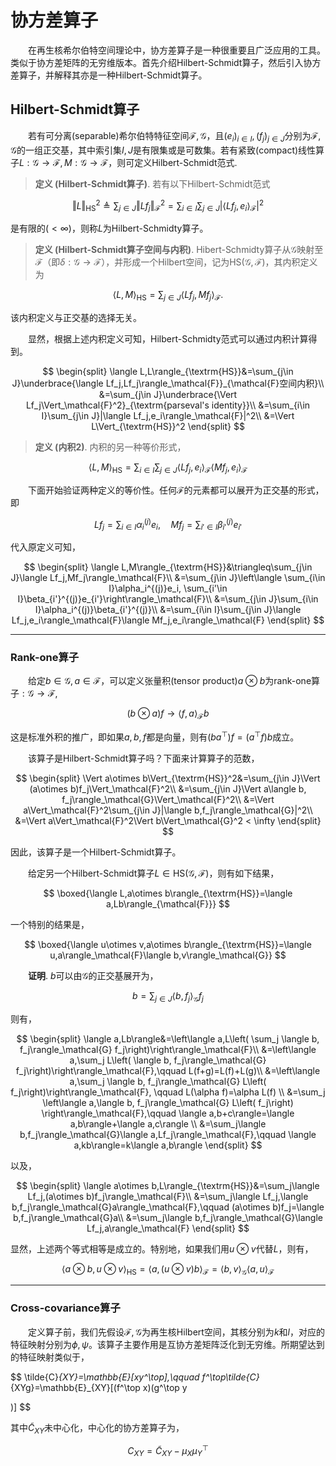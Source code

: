 # 协方差算子

&emsp;&emsp;在再生核希尔伯特空间理论中，协方差算子是一种很重要且广泛应用的工具。类似于协方差矩阵的无穷维版本。首先介绍Hilbert-Schmidt算子，然后引入协方差算子，并解释其亦是一种Hilbert-Schmidt算子。

## Hilbert-Schmidt算子

&emsp;&emsp;若有可分离(separable)希尔伯特特征空间$\mathcal{F},\mathcal{G}$，且$(e_i)_{i\in I}, (f_j)_{j\in J}$分别为$\mathcal{F},\mathcal{G}$的一组正交基，其中索引集$I,J$是有限集或是可数集。若有紧致(compact)线性算子$L:\mathcal{G}\rightarrow \mathcal{F}, M:\mathcal{G}\rightarrow \mathcal{F}$，则可定义Hilbert-Schmidt范式.

>**定义 (Hilbert-Schmidt算子)**. 若有以下Hilbert-Schmidt范式

$$
\Vert L\Vert_{\textrm{HS}}^2\triangleq \sum_{j\in J}\Vert Lf_j\Vert_\mathcal{F}^2=\sum_{i\in I}\sum_{j\in J}|\langle Lf_j,e_i\rangle_{\mathcal{F}}|^2
$$

是有限的($<\infty$)，则称$L$为Hilbert-Schmidty算子。

>**定义 (Hilbert-Schmidt算子空间与内积)**. Hibert-Schmidty算子从$\mathcal{G}$映射至$\mathcal{F}$（即$\delta:\mathcal{G}\rightarrow\mathcal{F}$），并形成一个Hilbert空间，记为$\textrm{HS}(\mathcal{G},\mathcal{F})$，其内积定义为

$$
\langle L,M\rangle_{\textrm{HS}}=\sum_{j\in J}\langle Lf_j,Mf_j\rangle_\mathcal{F}.
$$

该内积定义与正交基的选择无关。

&emsp;&emsp;显然，根据上述内积定义可知，Hilbert-Schmidty范式可以通过内积计算得到。

$$
\begin{split}
\langle L,L\rangle_{\textrm{HS}}&=\sum_{j\in J}\underbrace{\langle Lf_j,Lf_j\rangle_\mathcal{F}}_{\mathcal{F}空间内积}\\
&=\sum_{j\in J}\underbrace{\Vert Lf_j\Vert_\mathcal{F}^2}_{\textrm{parseval's identity}}\\
&=\sum_{i\in I}\sum_{j\in J}|\langle Lf_j,e_i\rangle_\mathcal{F}|^2\\
&=\Vert L\Vert_{\textrm{HS}}^2
\end{split}
$$

>**定义 (内积2)**. 内积的另一种等价形式，

$$
\langle L,M\rangle_{\textrm{HS}}=\sum_{i\in I}\sum_{j\in J}\langle Lf_j,e_i\rangle_\mathcal{F}\langle Mf_j,e_i\rangle_\mathcal{F}
$$

&emsp;&emsp;下面开始验证两种定义的等价性。任何$\mathcal{F}$的元素都可以展开为正交基的形式，即

$$
Lf_j=\sum_{i\in I}\alpha_i^{(j)}e_i,\quad Mf_j=\sum_{i'\in I}\beta_{i'}^{(j)}e_{i'}
$$

代入原定义可知，

$$
\begin{split}
\langle L,M\rangle_{\textrm{HS}}&\triangleq\sum_{j\in J}\langle Lf_j,Mf_j\rangle_\mathcal{F}\\
&=\sum_{j\in J}\left\langle \sum_{i\in I}\alpha_i^{(j)}e_i, \sum_{i'\in I}\beta_{i'}^{(j)}e_{i'}\right\rangle_\mathcal{F}\\
&=\sum_{j\in J}\sum_{i\in I}\alpha_i^{(j)}\beta_{i'}^{(j)}\\
&=\sum_{i\in I}\sum_{j\in J}\langle Lf_j,e_i\rangle_\mathcal{F}\langle Mf_j,e_i\rangle_\mathcal{F}
\end{split}
$$

---

### Rank-one算子

&emsp;&emsp;给定$b\in\mathcal{G},a\in\mathcal{F}$，可以定义张量积(tensor product)$a\otimes b$为rank-one算子$:\mathcal{G}\rightarrow \mathcal{F}$,

$$
(b\otimes a)f\rightarrow \langle f,a\rangle_\mathcal{F}b
$$

这是标准外积的推广，即如果$a,b,f$都是向量，则有$(ba^\top)f=(a^\top f)b$成立。

&emsp;&emsp;该算子是Hilbert-Schmidt算子吗？下面来计算算子的范数，

$$
\begin{split}
\Vert a\otimes b\Vert_{\textrm{HS}}^2&=\sum_{j\in J}\Vert (a\otimes b)f_j\Vert_\mathcal{F}^2\\
&=\sum_{j\in J}\Vert a\langle b, f_j\rangle_\mathcal{G}\Vert_\mathcal{F}^2\\
&=\Vert a\Vert_\mathcal{F}^2\sum_{j\in J}|\langle b,f_j\rangle_\mathcal{G}|^2\\
&=\Vert a\Vert_\mathcal{F}^2\Vert b\Vert_\mathcal{G}^2 < \infty
\end{split}
$$

因此，该算子是一个Hilbert-Schmidt算子。

&emsp;&emsp;给定另一个Hilbert-Schmidt算子$L\in \textrm{HS}(\mathcal{G},\mathcal{F})$，则有如下结果，

$$
\boxed{\langle L,a\otimes b\rangle_{\textrm{HS}}=\langle a,Lb\rangle_{\mathcal{F}}}
$$

一个特别的结果是，

$$
\boxed{\langle u\otimes v,a\otimes b\rangle_{\textrm{HS}}=\langle u,a\rangle_\mathcal{F}\langle b,v\rangle_\mathcal{G}}
$$

&emsp;&emsp;**证明**. $b$可以由$\mathcal{G}$的正交基展开为，

$$
b=\sum_{j\in J}\langle b,f_j\rangle_\mathcal{G}f_j
$$

则有，

$$
\begin{split}
\langle a,Lb\rangle&=\left\langle a,L\left(  \sum_j \langle b, f_j\rangle_\mathcal{G} f_j\right)\right\rangle_\mathcal{F}\\
&=\left\langle a,\sum_j L\left(   \langle b, f_j\rangle_\mathcal{G} f_j\right)\right\rangle_\mathcal{F},\qquad L(f+g)=L(f)+L(g)\\
&=\left\langle a,\sum_j \langle b, f_j\rangle_\mathcal{G} L\left(    f_j\right)\right\rangle_\mathcal{F}, \qquad L(\alpha f)=\alpha L(f) \\
&=\sum_j \left\langle a,\langle b, f_j\rangle_\mathcal{G} L\left(    f_j\right) \right\rangle_\mathcal{F},\qquad \langle a,b+c\rangle=\langle a,b\rangle+\langle a,c\rangle \\
&=\sum_j\langle b,f_j\rangle_\mathcal{G}\langle a,Lf_j\rangle_\mathcal{F},\qquad \langle a,kb\rangle=k\langle a,b\rangle
\end{split}
$$

以及，

$$
\begin{split}
\langle a\otimes b,L\rangle_{\textrm{HS}}&=\sum_j\langle Lf_j,(a\otimes b)f_j\rangle_\mathcal{F}\\
&=\sum_j\langle Lf_j,\langle b,f_j\rangle_\mathcal{G}a\rangle_\mathcal{F},\qquad (a\otimes b)f_j=\langle b,f_j\rangle_\mathcal{G}a\\
&=\sum_j\langle b,f_j\rangle_\mathcal{G}\langle Lf_j,a\rangle_\mathcal{F}
\end{split}
$$

显然，上述两个等式相等是成立的。特别地，如果我们用$u\otimes v$代替$L$，则有，

$$
\langle a\otimes b,u\otimes v\rangle_{\textrm{HS}}=\langle a,(u\otimes v)b\rangle_\mathcal{F}
=\langle b,v\rangle_{\mathcal{G}}\langle a,u\rangle_\mathcal{F}
$$

---

### Cross-covariance算子

&emsp;&emsp;定义算子前，我们先假设$\mathcal{F},\mathcal{G}$为再生核Hilbert空间，其核分别为$k$和$l$，对应的特征映射分别为$\phi,\psi$。该算子主要作用是互协方差矩阵泛化到无穷维。所期望达到的特征映射类似于，

$$
\tilde{C}_{XY}=\mathbb{E}[xy^\top],\qquad f^\top\tilde{C}_{XYg}=\mathbb{E}_{XY}[(f^\top x)(g^\top y

)]
$$

其中$\tilde{C}_{XY}$未中心化，中心化的协方差算子为，

$$
C_{XY}=\tilde{C}_{XY}-\mu_X\mu_Y^\top
$$
